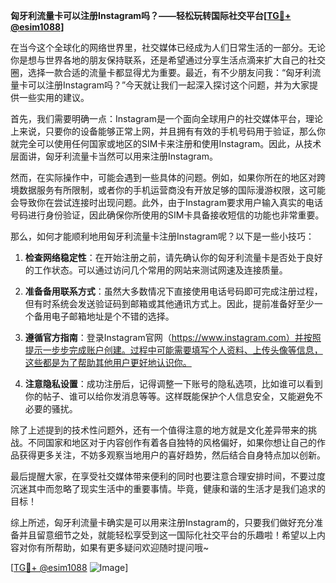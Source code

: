 **匈牙利流量卡可以注册Instagram吗？——轻松玩转国际社交平台[[TG💪+ @esim1088](https://t.me/s/esim1088)]**

在当今这个全球化的网络世界里，社交媒体已经成为人们日常生活的一部分。无论你是想与世界各地的朋友保持联系，还是希望通过分享生活点滴来扩大自己的社交圈，选择一款合适的流量卡都显得尤为重要。最近，有不少朋友问我：“匈牙利流量卡可以注册Instagram吗？”今天就让我们一起深入探讨这个问题，并为大家提供一些实用的建议。

首先，我们需要明确一点：Instagram是一个面向全球用户的社交媒体平台，理论上来说，只要你的设备能够正常上网，并且拥有有效的手机号码用于验证，那么你就完全可以使用任何国家或地区的SIM卡来注册和使用Instagram。因此，从技术层面讲，匈牙利流量卡当然可以用来注册Instagram。

然而，在实际操作中，可能会遇到一些具体的问题。例如，如果你所在的地区对跨境数据服务有所限制，或者你的手机运营商没有开放足够的国际漫游权限，这可能会导致你在尝试连接时出现问题。此外，由于Instagram要求用户输入真实的电话号码进行身份验证，因此确保你所使用的SIM卡具备接收短信的功能也非常重要。

那么，如何才能顺利地用匈牙利流量卡注册Instagram呢？以下是一些小技巧：

1. **检查网络稳定性**：在开始注册之前，请先确认你的匈牙利流量卡是否处于良好的工作状态。可以通过访问几个常用的网站来测试网速及连接质量。
   
2. **准备备用联系方式**：虽然大多数情况下直接使用电话号码即可完成注册过程，但有时系统会发送验证码到邮箱或其他通讯方式上。因此，提前准备好至少一个备用电子邮箱地址是个不错的选择。

3. **遵循官方指南**：登录Instagram官网（https://www.instagram.com）并按照提示一步步完成账户创建。过程中可能需要填写个人资料、上传头像等信息，这些都是为了帮助其他用户更好地认识你。

4. **注意隐私设置**：成功注册后，记得调整一下账号的隐私选项，比如谁可以看到你的帖子、谁可以给你发消息等等。这样既能保护个人信息安全，又能避免不必要的骚扰。

除了上述提到的技术性问题外，还有一个值得注意的地方就是文化差异带来的挑战。不同国家和地区对于内容创作有着各自独特的风格偏好，如果你想让自己的作品获得更多关注，不妨多观察当地用户的喜好趋势，然后结合自身特点加以创新。

最后提醒大家，在享受社交媒体带来便利的同时也要注意合理安排时间，不要过度沉迷其中而忽略了现实生活中的重要事情。毕竟，健康和谐的生活才是我们追求的目标！

综上所述，匈牙利流量卡确实是可以用来注册Instagram的，只要我们做好充分准备并且留意细节之处，就能轻松享受到这一国际化社交平台的乐趣啦！希望以上内容对你有所帮助，如果有更多疑问欢迎随时提问哦~

[[TG💪+ @esim1088](https://t.me/s/esim1088) ![Image](https://i.postimg.cc/4NQfJmqS/Snipaste-2025-05-13-00-14-12.png)]